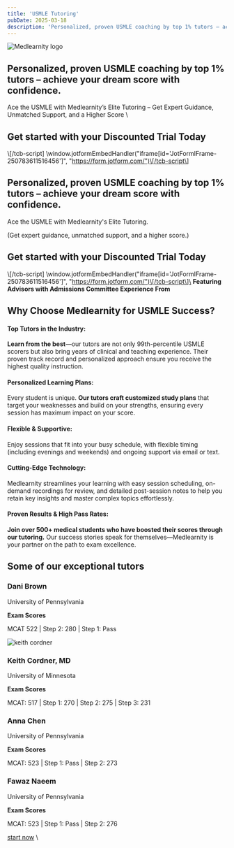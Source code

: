 ```yaml
---
title: 'USMLE Tutoring'
pubDate: 2025-03-18
description: 'Personalized, proven USMLE coaching by top 1% tutors – achieve your dream score with confidence.'
---
```


![Medlearnity logo](https://i2xfwztd2ksbegse.public.blob.vercel-storage.com/wp/2020/08/logo_Med_Learnity.svg 'logo_Med_Learnity')

## Personalized, proven USMLE coaching by top 1% tutors – achieve your dream score with confidence.

Ace the USMLE with Medlearnity’s Elite Tutoring – Get Expert Guidance, Unmatched Support, and a Higher Score
\

## Get started with your Discounted Trial Today

\\[/tcb-script\] \window.jotformEmbedHandler("iframe\[id='JotFormIFrame-250783611516456'\]", "https://form.jotform.com/")\[/tcb-script\]

## Personalized, proven USMLE coaching by top 1% tutors – achieve your dream score with confidence.

Ace the USMLE with Medlearnity's Elite Tutoring.

(Get expert guidance, unmatched support, and a higher score.)

## Get started with your Discounted Trial Today

\\[/tcb-script\] \window.jotformEmbedHandler("iframe\[id='JotFormIFrame-250783611516456'\]", "https://form.jotform.com/")\[/tcb-script\]\ **Featuring Advisors with Admissions Committee Experience From**

## Why Choose Medlearnity for USMLE Success?

#### Top Tutors in the Industry:

**Learn from the best**—our tutors are not only 99th-percentile USMLE scorers but also bring years of clinical and teaching experience. Their proven track record and personalized approach ensure you receive the highest quality instruction.

#### Personalized Learning Plans:

Every student is unique. **Our tutors craft customized study plans** that target your weaknesses and build on your strengths, ensuring every session has maximum impact on your score.

#### Flexible & Supportive:

Enjoy sessions that fit into your busy schedule, with flexible timing (including evenings and weekends) and ongoing support via email or text.

#### Cutting-Edge Technology:

Medlearnity streamlines your learning with easy session scheduling, on-demand recordings for review, and detailed post-session notes to help you retain key insights and master complex topics effortlessly.

#### Proven Results & High Pass Rates:

**Join over 500+ medical students who have boosted their scores through our tutoring.** Our success stories speak for themselves—Medlearnity is your partner on the path to exam excellence.

## Some of our exceptional tutors

### Dani Brown

University of Pennsylvania

**Exam Scores**

MCAT 522 | Step 2: 280 | Step 1: Pass

![keith cordner](https://i2xfwztd2ksbegse.public.blob.vercel-storage.com/wp/2023/05/Keith_Cordner.jpg 'Keith_Cordner')

### Keith Cordner, MD

University of Minnesota

**Exam Scores**

MCAT: 517 | Step 1: 270 | Step 2: 275 | Step 3: 231

### Anna Chen

University of Pennsylvania 

**Exam Scores**

MCAT: 523 | Step 1: Pass | Step 2: 273

### Fawaz Naeem

University of Pennsylvania

**Exam Scores**

MCAT: 523 | Step 1: Pass | Step 2: 276

[start now](#tve-jump-195b66f4066) \
